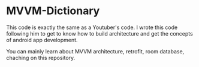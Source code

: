 # MVVM-Dictionary
This code is exactly the same as a Youtuber's code.
I wrote this code following him to get to know how to build architecture and get the concepts of android app development.

You can mainly learn about MVVM architecture, retrofit, room database, chaching on this repository.
